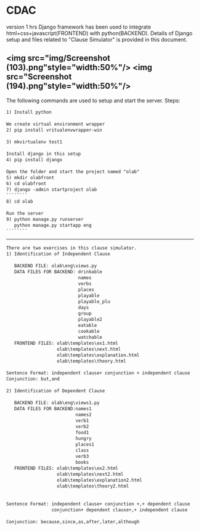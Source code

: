 # CDAC
version 1 hrs
Django framework has been used to integrate html+css+javascript(FRONTEND) with python(BACKEND).
Details of Django setup and files related to "Clause Simulator" is provided in this document.

<img src="img/Screenshot (103).png"style="width:50%"/>
<img src="Screenshot (194).png"style="width:50%"/>
---------------------------------------------------------------------------------------------------
The following commands are used to setup and start the server.
Steps:
``````````
1) Install python 

We create virtual environment wrapper
2) pip install vritualenvwrapper-win

3) mkvirtualenv test1

Install django in this setup
4) pip install django

Open the folder and start the project named "olab"
5) mkdir olabfront
6) cd olabfront
7) django -admin startproject olab
````````
8) cd olab

Run the server
9) python manage.py runserver
   python manage.py startapp eng
````````
```````````````
------------------------------------------------------------------------------------------------------
`````````````````
There are two exercises in this clause simulator.
1) Identification of Independent Clause
   
   BACKEND FILE: olab\eng\views.py
   DATA FILES FOR BACKEND: drinkable
                           names
                           verbs
                           places
                           playable
                           playable_plu
                           days
                           group
                           playable2
                           eatable
                           cookable
                           watchable
   FRONTEND FILES: olab\templates\ex1.html
                   olab\templates\next.html
                   olab\templates\explanation.html
                   olab\templates\theory.html
  
Sentence Format: independent clause+ conjunction + independent clause
Conjunction: but,and

2) Identification of Dependent Clause
   
   BACKEND FILE: olab\eng\views1.py
   DATA FILES FOR BACKEND:names1
                          names2
                          verb1
                          verb2
                          food1
                          hungry
                          places1
                          class
                          verb3
                          books
   FRONTEND FILES: olab\templates\ex2.html
                   olab\templates\next2.html
                   olab\templates\explanation2.html
                   olab\templates\theory2.html


Sentence Format: independent clause+ conjunction +,+ dependent clause
                 conjunction+ dependent clause+,+ independent clause

Conjunction: because,since,as,after,later,although
``````````````````````
